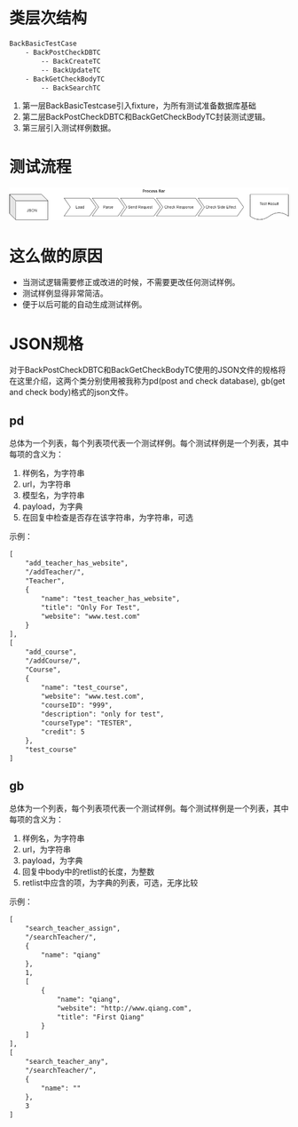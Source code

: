 # 类层次结构
    BackBasicTestCase
        - BackPostCheckDBTC
            -- BackCreateTC
            -- BackUpdateTC
        - BackGetCheckBodyTC
            -- BackSearchTC

1. 第一层BackBasicTestcase引入fixture，为所有测试准备数据库基础
2. 第二层BackPostCheckDBTC和BackGetCheckBodyTC封装测试逻辑。
3. 第三层引入测试样例数据。

# 测试流程
![auto_back.png](auto_back.png)

# 这么做的原因
* 当测试逻辑需要修正或改进的时候，不需要更改任何测试样例。
* 测试样例显得非常简洁。
* 便于以后可能的自动生成测试样例。

# JSON规格
对于BackPostCheckDBTC和BackGetCheckBodyTC使用的JSON文件的规格将在这里介绍，这两个类分别使用被我称为pd(post and check database), gb(get and check body)格式的json文件。

## pd
总体为一个列表，每个列表项代表一个测试样例。每个测试样例是一个列表，其中每项的含义为：
1. 样例名，为字符串
2. url，为字符串
3. 模型名，为字符串
4. payload，为字典
5. 在回复中检查是否存在该字符串，为字符串，可选

示例：

    [
        "add_teacher_has_website",
        "/addTeacher/",
        "Teacher",
        {
            "name": "test_teacher_has_website",
            "title": "Only For Test",
            "website": "www.test.com"
        }
    ],
    [
        "add_course",
        "/addCourse/",
        "Course",
        {
            "name": "test_course",
            "website": "www.test.com",
            "courseID": "999",
            "description": "only for test",
            "courseType": "TESTER",
            "credit": 5
        },
        "test_course"
    ]

## gb
总体为一个列表，每个列表项代表一个测试样例。每个测试样例是一个列表，其中每项的含义为：
1. 样例名，为字符串
2. url，为字符串
3. payload，为字典
4. 回复中body中的retlist的长度，为整数
5. retlist中应含的项，为字典的列表，可选，无序比较

示例：

    [
        "search_teacher_assign",
        "/searchTeacher/",
        {
            "name": "qiang"
        },
        1,
        [
            {
                "name": "qiang",
                "website": "http://www.qiang.com",
                "title": "First Qiang"
            }
        ]
    ],
    [
        "search_teacher_any",
        "/searchTeacher/",
        {
            "name": ""
        },
        3
    ]